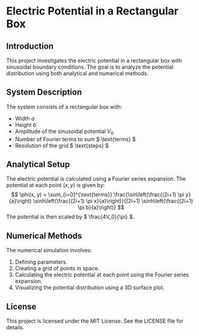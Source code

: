# Electric Potential in a Rectangular Box

## Introduction
This project investigates the electric potential in a rectangular box with sinusoidal boundary conditions. The goal is to analyze the potential distribution using both analytical and numerical methods.

## System Description
The system consists of a rectangular box with:
- Width $a$
- Height $b$
- Amplitude of the sinusoidal potential $V_0$
- Number of Fourier terms to sum $ \text{terms} $
- Resolution of the grid $ \text{steps} $

## Analytical Setup
The electric potential is calculated using a Fourier series expansion. The potential at each point $(x, y)$ is given by:
$$
\phi(x, y) = \sum_{i=0}^{\text{terms}} \frac{\sin\left(\frac{(2i+1) \pi y}{a}\right) \sinh\left(\frac{(2i+1) \pi x}{a}\right)}{(2i+1) \sinh\left(\frac{(2i+1) \pi b}{a}\right)}
$$
The potential is then scaled by $ \frac{4V_0}{\pi} $.

## Numerical Methods
The numerical simulation involves:
1. Defining parameters.
2. Creating a grid of points in space.
3. Calculating the electric potential at each point using the Fourier series expansion.
4. Visualizing the potential distribution using a 3D surface plot.

## License
This project is licensed under the MIT License. See the LICENSE file for details.
